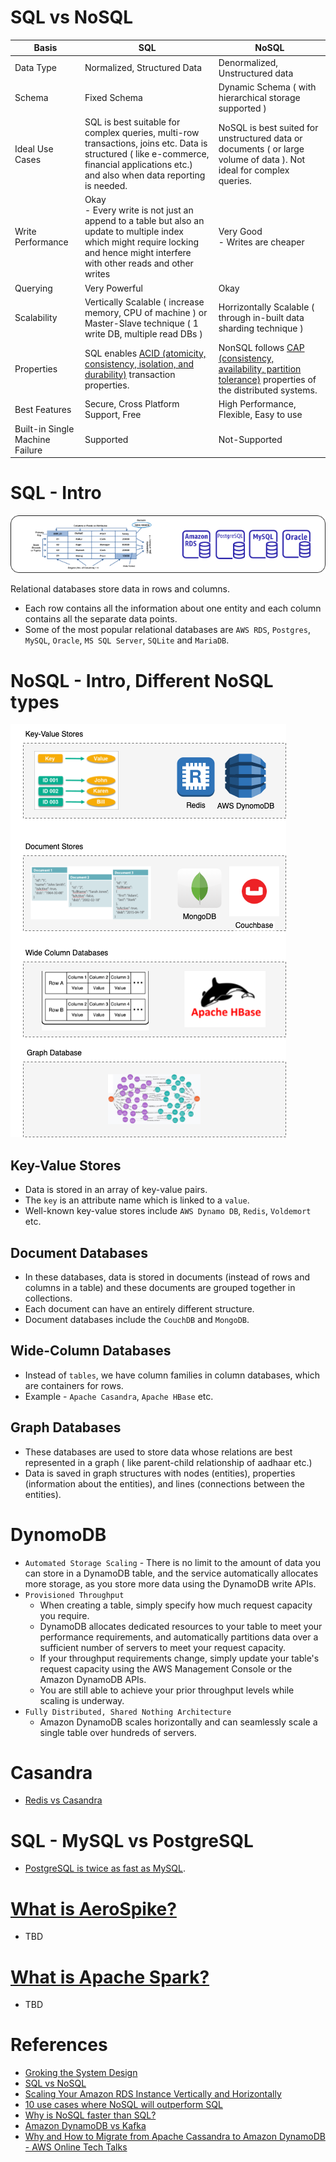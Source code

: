 
# SQL vs NoSQL

Basis                                 | SQL                                                                                                                                                                                                       | NoSQL                                                                                                                                                                                                                   |
---------------------------------------|-----------------------------------------------------------------------------------------------------------------------------------------------------------------------------------------------------------|-------------------------------------------------------------------------------------------------------------------------------------------------------------------------------------------------------------------------|
Data Type | Normalized, Structured Data                                                                                                                                                                               | Denormalized, Unstructured data                                                                                                                                                                                         |
Schema | Fixed Schema                                                                                                                                                                                              | Dynamic Schema ( with hierarchical storage supported )                                                                                                                                                                  |                                                                                             |
Ideal Use Cases | SQL is best suitable for complex queries, multi-row transactions, joins etc. Data is structured ( like e-commerce, financial applications etc.) and also when data reporting is needed.                   | NoSQL is best suited for unstructured data or documents ( or large volume of data ). Not ideal for complex queries.                                                                                                     |                                                                                             |
Write Performance | Okay<br/>- Every write is not just an append to a table but also an update to multiple index which might require locking and hence might interfere with other reads and other writes                      | Very Good<br/>- Writes are cheaper                                                                                                                                                                                      |                                                                                             |
Querying | Very Powerful                                                                                                                                                                                             | Okay                                                                                                                                                                                                                    |                                                                                             |
Scalability | Vertically Scalable ( increase memory, CPU of machine ) or Master-Slave technique ( 1 write DB, multiple read DBs )                                                                                       | Horrizontally Scalable ( through in-built data sharding technique )                                                                                                                                                     |                                                                                             |
Properties | SQL enables [ACID (atomicity, consistency, isolation, and durability)](https://github.com/Anshul619/System-Designs/blob/main/src/DesignComponents/SystemDesignGlossaries.md#acid-properties-of-the-transaction) transaction properties. | NonSQL follows [CAP (consistency, availability, partition tolerance)](https://github.com/Anshul619/System-Designs/blob/main/src/DesignComponents/SystemDesignGlossaries.md#cap-theorem-of-the-distributed-systems) properties of the distributed systems. |                                                                                             |
Best Features | Secure, Cross Platform Support, Free                                                                                                                                                                      | High Performance, Flexible, Easy to use                                                                                                                                                                                 |
Built-in Single Machine Failure | Supported                                                                                                                                                                                                 | Not-Supported                                                                                                                                                                                                           |

# SQL - Intro

<img title="SQL - Different Types" alt="Alt text" src="SQL - Different Types.drawio.png">

Relational databases store data in rows and columns.
- Each row contains all the information about one entity and each column contains all the separate data points.
- Some of the most popular relational databases are `AWS RDS`, `Postgres`, `MySQL`, `Oracle`, `MS SQL Server`, `SQLite` and `MariaDB`.

# NoSQL - Intro, Different NoSQL types

<img title="NoSQL - Different DB types" alt="Alt text" src="NoSQL - Different DB types.drawio.png">

## Key-Value Stores 
- Data is stored in an array of key-value pairs. 
- The `key` is an attribute name which is linked to a `value`. 
- Well-known key-value stores include `AWS Dynamo DB`, `Redis`, `Voldemort` etc.

## Document Databases 
- In these databases, data is stored in documents (instead of rows and columns in a table) and these documents are grouped together in collections. 
- Each document can have an entirely different structure. 
- Document databases include the `CouchDB` and `MongoDB`.

## Wide-Column Databases 
- Instead of `tables`, we have column families in column databases, which are containers for rows. 
- Example - `Apache Casandra`, `Apache HBase` etc.

## Graph Databases 
- These databases are used to store data whose relations are best represented in a graph ( like parent-child relationship of aadhaar etc.)
- Data is saved in graph structures with nodes (entities), properties (information about the entities), and lines (connections between the entities).

# DynomoDB
- `Automated Storage Scaling` - There is no limit to the amount of data you can store in a DynamoDB table, and the service automatically allocates more storage, as you store more data using the DynamoDB write APIs.
- `Provisioned Throughput` 
  - When creating a table, simply specify how much request capacity you require. 
  - DynamoDB allocates dedicated resources to your table to meet your performance requirements, and automatically partitions data over a sufficient number of servers to meet your request capacity. 
  - If your throughput requirements change, simply update your table's request capacity using the AWS Management Console or the Amazon DynamoDB APIs. 
  - You are still able to achieve your prior throughput levels while scaling is underway.
- `Fully Distributed, Shared Nothing Architecture`
  - Amazon DynamoDB scales horizontally and can seamlessly scale a single table over hundreds of servers.

# Casandra
- [Redis vs Casandra](https://www.upsolver.com/blog/redis-vs-apache-cassandra-choosing-between-these-real-time-databases)

# SQL - MySQL vs PostgreSQL
- [PostgreSQL is twice as fast as MySQL](https://itnext.io/benchmark-databases-in-docker-mysql-postgresql-sql-server-7b129368eed7).

# [What is AeroSpike?](https://aerospike.com)
- TBD

# [What is Apache Spark?](https://spark.apache.org)
- TBD

# References
- [Groking the System Design](https://www.educative.io/courses/grokking-the-system-design-interview/YQlK1mDPgpK)
- [SQL vs NoSQL](https://www.interviewbit.com/blog/sql-vs-nosql/)
- [Scaling Your Amazon RDS Instance Vertically and Horizontally](https://aws.amazon.com/blogs/database/scaling-your-amazon-rds-instance-vertically-and-horizontally/)
- [10 use cases where NoSQL will outperform SQL](https://www.networkworld.com/article/2999856/10-use-cases-where-nosql-will-outperform-sql.html)
- [Why is NoSQL faster than SQL?](https://softwareengineering.stackexchange.com/questions/175542/why-is-nosql-faster-than-sql)
- [Amazon DynamoDB vs Kafka](https://stackshare.io/stackups/amazon-dynamodb-vs-kafka)
- [Why and How to Migrate from Apache Cassandra to Amazon DynamoDB - AWS Online Tech Talks](https://www.youtube.com/watch?v=WuDGvG_4kC8)